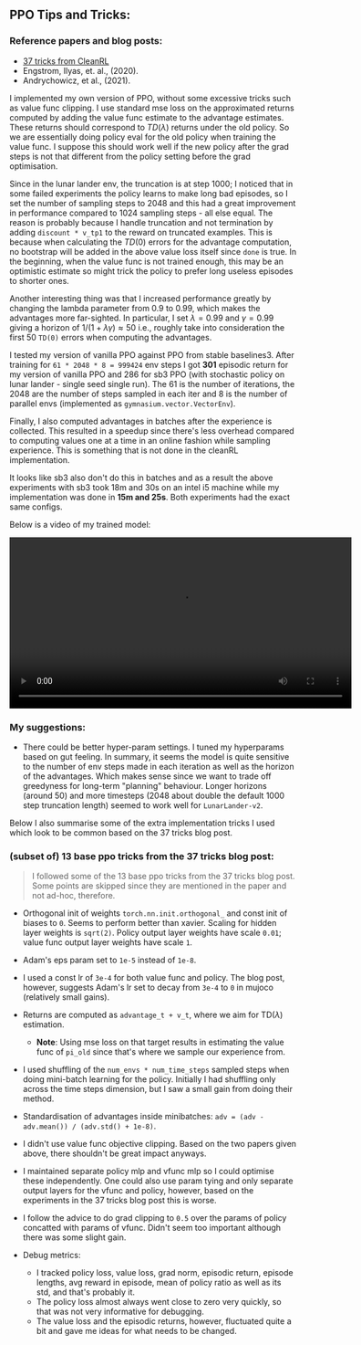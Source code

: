 ## PPO Tips and Tricks:
### Reference papers and blog posts:
* <a href="https://iclr-blog-track.github.io/2022/03/25/ppo-implementation-details/">37 tricks from CleanRL</a>
* Engstrom, Ilyas, et. al., (2020).
* Andrychowicz, et al., (2021).


I implemented my own version of PPO, without some excessive tricks such as value func clipping. I use standard mse loss on the approximated returns computed by adding the value func estimate to the advantage estimates. These returns should correspond to $TD(\lambda)$ returns under the old policy. So we are essentially doing policy eval for the old policy when training the value func. I suppose this should work well if the new policy after the grad steps is not that different from the policy setting before the grad optimisation.

Since in the lunar lander env, the truncation is at step 1000; I noticed that in some failed experiments the policy learns to make long bad episodes, so I set the number of sampling steps to 2048 and this had a great improvement in performance compared to 1024 sampling steps - all else equal. The reason is probably because I handle truncation and not termination by adding `discount * v_tp1` to the reward on truncated examples. This is because when calculating the $TD(0)$ errors for the advantage computation, no bootstrap will be added in the above value loss itself since `done` is true. In the beginning, when the value func is not trained enough, this may be an optimistic estimate so might trick the policy to prefer long useless episodes to shorter ones.

Another interesting thing was that I increased performance greatly by changing the lambda parameter from 0.9 to 0.99, which makes the advantages more far-sighted. In particular, I set $\lambda = 0.99$ and $\gamma = 0.99$ giving a horizon of $1 / (1 + \lambda \gamma)\approx 50$ i.e., roughly take into consideration the first 50 `TD(0)` errors when computing the advantages.

I tested my version of vanilla PPO against PPO from stable baselines3. After training for `61 * 2048 * 8 = 999424` env steps I got **301** episodic return for my version of vanilla PPO and 286 for sb3 PPO (with stochastic policy on lunar lander - single seed single run). The 61 is the number of iterations, the 2048 are the number of steps sampled in each iter and 8 is the number of parallel envs (implemented as `gymnasium.vector.VectorEnv`).

Finally, I also computed advantages in batches after the experience is collected. This resulted in a speedup since there's less overhead compared to computing values one at a time in an online fashion while sampling experience. This is something that is not done in the cleanRL implementation. 

It looks like sb3 also don't do this in batches and as a result the above experiments with sb3 took 18m and 30s on an intel i5 machine while my implementation was done in **15m and 25s**. Both experiments had the exact same configs.

Below is a video of my trained model:

<video width="600" controls>
  <source src="https://drive.google.com/file/d/1EQ6Rr8PS7zvMb3A0PAk6drRjR2htCoPH/view?usp=sharing" type="video/mp4">
  Your browser does not support the video tag.
</video>

### My suggestions:
* There could be better hyper-param settings. I tuned my hyperparams based on gut feeling. In summary, it seems the model is quite sensitive to the number of env steps made in each iteration as well as the horizon of the advantages. Which makes sense since we want to trade off greedyness for long-term "planning" behaviour. Longer horizons (around 50) and more timesteps (2048 about double the default 1000 step truncation length) seemed to work well for `LunarLander-v2`. 

Below I also summarise some of the extra implementation tricks I used which look to be common based on the 37 tricks blog post.

### (subset of) 13 base ppo tricks from the 37 tricks blog post:

> I followed some of the 13 base ppo tricks from the 37 tricks blog post. Some points are skipped since they are mentioned in the paper and not ad-hoc, therefore.

* Orthogonal init of weights `torch.nn.init.orthogonal_` and const init of biases to `0`. Seems to perform better than xavier. Scaling for hidden layer weights is `sqrt(2)`. Policy output layer weights have scale `0.01`; value func output layer weights have scale `1`.
* Adam's eps param set to `1e-5` instead of `1e-8`.
* I used a const lr of `3e-4` for both value func and policy. The blog post, however, suggests Adam's lr set to decay from `3e-4` to `0` in mujoco (relatively small gains).
* Returns are computed as `advantage_t + v_t`, where we aim for TD($\lambda$) estimation.
    * **Note**: Using mse loss on that target results in estimating the value func of `pi_old` since that's where we sample our experience from.
* I used shuffling of the `num_envs * num_time_steps` sampled steps when doing mini-batch learning for the policy. Initially I had shuffling only across the time steps dimension, but I saw a small gain from doing their method.
* Standardisation of advantages inside minibatches: `adv = (adv - adv.mean()) / (adv.std() + 1e-8)`.
* I didn't use value func objective clipping. Based on the two papers given above, there shouldn't be great impact anyways.

* I maintained separate policy mlp and vfunc mlp so I could optimise these independently. One could also use param tying and only separate output layers for the vfunc and policy, however, based on the experiments in the 37 tricks blog post this is worse.

* I follow the advice to do grad clipping to `0.5` over the params of policy concatted with params of vfunc. Didn't seem too important although there was some slight gain.

* Debug metrics:
    * I tracked policy loss, value loss, grad norm, episodic return, episode lengths, avg reward in episode, mean of policy ratio as well as its std, and that's probably it.
    * The policy loss almost always went close to zero very quickly, so that was not very informative for debugging.
    * The value loss and the episodic returns, however, fluctuated quite a bit and gave me ideas for what needs to be changed.